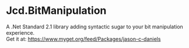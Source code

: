 # Jcd.BitManipulation
A .Net Standard 2.1 library adding syntactic sugar to your bit manipulation experience.  
Get it at: https://www.myget.org/feed/Packages/jason-c-daniels